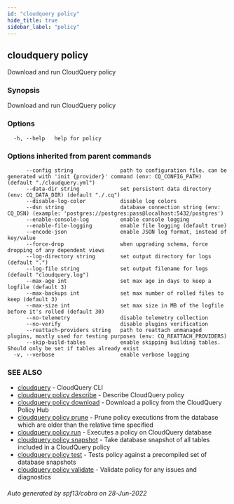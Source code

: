 ```yaml
---
id: "cloudquery policy"
hide_title: true
sidebar_label: "policy"
---
```

## cloudquery policy

Download and run CloudQuery policy

### Synopsis

Download and run CloudQuery policy

### Options

```
  -h, --help   help for policy
```

### Options inherited from parent commands

```
      --config string               path to configuration file. can be generated with 'init {provider}' command (env: CQ_CONFIG_PATH) (default "./cloudquery.yml")
      --data-dir string             set persistent data directory (env: CQ_DATA_DIR) (default "./.cq")
      --disable-log-color           disable log colors
      --dsn string                  database connection string (env: CQ_DSN) (example: 'postgres://postgres:pass@localhost:5432/postgres')
      --enable-console-log          enable console logging
      --enable-file-logging         enable file logging (default true)
      --encode-json                 enable JSON log format, instead of key/value
      --force-drop                  when upgrading schema, force dropping of any dependent views
      --log-directory string        set output directory for logs (default ".")
      --log-file string             set output filename for logs (default "cloudquery.log")
      --max-age int                 set max age in days to keep a logfile (default 3)
      --max-backups int             set max number of rolled files to keep (default 3)
      --max-size int                set max size in MB of the logfile before it's rolled (default 30)
      --no-telemetry                disable telemetry collection
      --no-verify                   disable plugins verification
      --reattach-providers string   path to reattach unmanaged plugins, mostly used for testing purposes (env: CQ_REATTACH_PROVIDERS)
      --skip-build-tables           enable skipping building tables. Should only be set if tables already exist
  -v, --verbose                     enable verbose logging
```

### SEE ALSO

* [cloudquery](cloudquery.md)	 - CloudQuery CLI
* [cloudquery policy describe](cloudquery_policy_describe.md)	 - Describe CloudQuery policy
* [cloudquery policy download](cloudquery_policy_download.md)	 - Download a policy from the CloudQuery Policy Hub
* [cloudquery policy prune](cloudquery_policy_prune.md)	 - Prune policy executions from the database which are older than the relative time specified
* [cloudquery policy run](cloudquery_policy_run.md)	 - Executes a policy on CloudQuery database
* [cloudquery policy snapshot](cloudquery_policy_snapshot.md)	 - Take database snapshot of all tables included in a CloudQuery policy
* [cloudquery policy test](cloudquery_policy_test.md)	 - Tests policy against a precompiled set of database snapshots
* [cloudquery policy validate](cloudquery_policy_validate.md)	 - Validate policy for any issues and diagnostics

###### Auto generated by spf13/cobra on 28-Jun-2022
